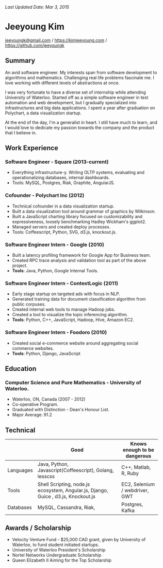 _Last Updated Date: Mar 3, 2015_

Jeeyoung Kim
============

jeeyoungk@gmail.com / https://kimjeeyoung.com / https://github.com/jeeyoungk

Summary
-------

An avid software engineer. My interests span from software development to algorithms and mathematics. Challenging real life problems fascinate me. I love working with different levels of abstractions at once.

I was very fortunate to have a diverse set of internship while attending University of Waterloo. Started off as a simple software engineer in test automation and web development, but I gradually specialized into infrastructures and big data applications. I spent a year after graduation on Polychart, a data visualization startup.

At the end of the day, I'm a generalist in heart. I still have much to learn, and I would love to dedicate my passion towards the company and the product that I believe in.

Work Experience
---------------

### Software Engineer - Square (2013-current)

* Everything infrastructure-y. Writing OLTP systems, evaluating and operationalizing databases, internal dashboards.
* Tools: MySQL, Postgres, Riak, Graphite, AngularJS.

### Cofounder - Polychart Inc (2012)

* Technical cofounder in a data visualization startup.
* Built a data visualization tool around grammar of graphics by Wilkinson.
* Built a JavaScript charting library focused on customizability and expressiveness, loosely benchmarking Hadley Wickham's ggplot2.
* Managed servers and created deploy processes.
* Tools: Coffeescript, Python, SVG, d3.js, knockout.js.

### Software Engineer Intern - Google (2010)

* Built a latency profiling framework for Google App for Business team.
* Created RPC trace analysis and validation tool as part of the above project.
* **Tools**: Java, Python, Google Internal Tools.

### Software Engineer Intern - ContextLogic (2011)

* Early stage startup on targeted ads with focus in NLP.
* Generated training data for document classification algorithm from public corpuses.
* Created internal web tools to manage Hadoop jobs.
* Created a tool to visualize the topic inferencing algorithm.
* **Tools**: Python, C++, JavaScript, Hadoop, Hive, Amazon EC2.

### Software Engineer Intern - Foodoro (2010)

* Created social e-commerce website around aggregating social commerce websites.
* **Tools**: Python, Django, JavaScript

Education
---------

### Computer Science and Pure Mathematics - University of Waterloo.

* Waterloo, ON, Canada (2007 - 2012)
* Co-operative Program.
* Graduated with Distinction - Dean's Honour List.
* Major Average: 91.2

Technical
---------

|          | Good        | Knows enough to be dangerous|
|----------|-------------|-----------------------------|
| Languages| Java, Python, Javascript(Coffeescript), Golang, lesscss | C++, Matlab, R, Ruby |
| Tools    | Shell Scripting, node.js ecosystem, Angular.js, Django, Guice , d3.js, Knockout.js |  EC2, Selenium / webdriver, GWT |
| Databases| MySQL, Cassandra, Riak, | Postgres, Kafka |


Awards / Scholarship
--------------------

* Velocity Venture Fund - $25,000 CAD grant, given by University of Waterloo, to fund student initiated startups.
* University of Waterloo President's Scholarship
* Nortel Networks Undergraduate Scholarship
* Queen Elizabeth II Aiming for the Top Scholarship
